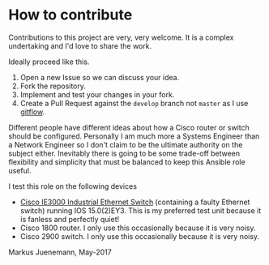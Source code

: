 # How to contribute

Contributions to this project are very, very welcome. It is a complex undertaking and I'd love to share the work.

Ideally proceed like this.

1. Open a new Issue so we can discuss your idea. 
2. Fork the repository.
3. Implement and test your changes in your fork.
3. Create a Pull Request against the `develop` branch not `master` as I use [gitflow](https://github.com/nvie/gitflow).

Different people have different ideas about how a Cisco router or switch
should be configured. Personally I am much more a Systems Engineer than a Network Engineer so I don't claim
to be the ultimate authority on the subject either. Inevitably there is going to be some trade-off between flexibility and 
simplicity that must be balanced to keep this Ansible role useful.

I test this role on the following devices
* [Cisco IE3000 Industrial Ethernet Switch](http://www.cisco.com/c/en/us/support/switches/ie-3000-8tc-industrial-ethernet-switch/model.html) (containing a faulty Ethernet switch) running IOS 15.0(2)EY3. This is my preferred test 
  unit because it is fanless and perfectly quiet!
* Cisco 1800 router. I only use this occasionally because it is very noisy. 
* Cisco 2900 switch. I only use this occasionally because it is very noisy.

Markus Juenemann, May-2017

